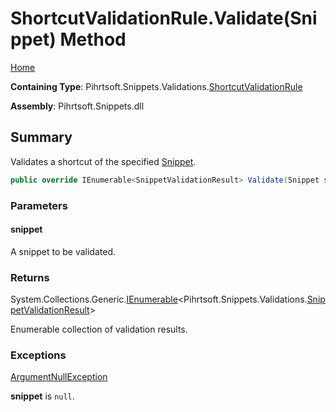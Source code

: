 <a name="_top"></a>

# ShortcutValidationRule\.Validate\(Snippet\) Method

[Home](../../../../../README.md#_top)

**Containing Type**: Pihrtsoft\.Snippets\.Validations\.[ShortcutValidationRule](../README.md#_top)

**Assembly**: Pihrtsoft\.Snippets\.dll

## Summary

Validates a shortcut of the specified [Snippet](../../../Snippet/README.md#_top)\.

```csharp
public override IEnumerable<SnippetValidationResult> Validate(Snippet snippet)
```

### Parameters

#### snippet

A snippet to be validated\.

### Returns

System\.Collections\.Generic\.[IEnumerable](https://docs.microsoft.com/en-us/dotnet/api/system.collections.generic.ienumerable-1)\<Pihrtsoft\.Snippets\.Validations\.[SnippetValidationResult](../../SnippetValidationResult/README.md#_top)>

Enumerable collection of validation results\.

### Exceptions

[ArgumentNullException](https://docs.microsoft.com/en-us/dotnet/api/system.argumentnullexception)

**snippet** is `null`\.


